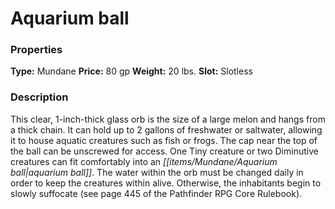 ﻿---
Title: "Aquarium ball"
Type: "Mundane"
Price: "80 gp"
Weight: "20 lbs."
Slot: "Slotless"
Description: |
  "This clear, 1-inch-thick glass orb is the size of a large melon and hangs from a thick chain. It can hold up to 2 gallons of freshwater or saltwater, allowing it to house aquatic creatures such as fish or frogs. The cap near the top of the ball can be unscrewed for access. One Tiny creature or two Diminutive creatures can fit comfortably into an aquarium ball. The water within the orb must be changed daily in order to keep the creatures within alive. Otherwise, the inhabitants begin to slowly suffocate (see page 445 of the _Pathfinder RPG Core Rulebook_)."
Sources: "['Familiar Folio']"
---

# Aquarium ball

### Properties

**Type:** Mundane **Price:** 80 gp **Weight:** 20 lbs. **Slot:** Slotless

### Description

This clear, 1-inch-thick glass orb is the size of a large melon and hangs from a thick chain. It can hold up to 2 gallons of freshwater or saltwater, allowing it to house aquatic creatures such as fish or frogs. The cap near the top of the ball can be unscrewed for access. One Tiny creature or two Diminutive creatures can fit comfortably into an _[[items/Mundane/Aquarium ball|aquarium ball]]_. The water within the orb must be changed daily in order to keep the creatures within alive. Otherwise, the inhabitants begin to slowly suffocate (see page 445 of the Pathfinder RPG Core Rulebook).

